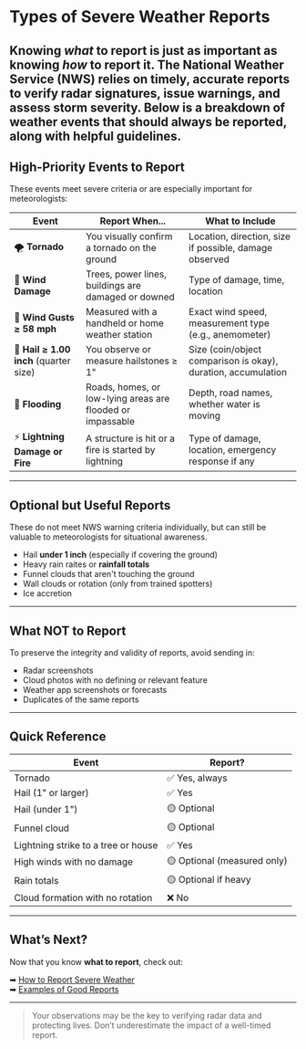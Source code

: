 # Types of Severe Weather Reports

Knowing *what* to report is just as important as knowing *how* to report it. The National Weather Service (NWS) relies on timely, accurate reports to verify radar signatures, issue warnings, and assess storm severity. Below is a breakdown of weather events that should **always be reported**, along with helpful guidelines.
---
## High-Priority Events to Report

These events meet severe criteria or are especially important for meteorologists:

| Event | Report When... | What to Include |
|-------|----------------|-----------------|
| 🌪️ **Tornado** | You visually confirm a tornado on the ground | Location, direction, size if possible, damage observed |
| 💨 **Wind Damage** | Trees, power lines, buildings are damaged or downed | Type of damage, time, location |
| 💨 **Wind Gusts ≥ 58 mph** | Measured with a handheld or home weather station | Exact wind speed, measurement type (e.g., anemometer) |
| 🧊 **Hail ≥ 1.00 inch** (quarter size) | You observe or measure hailstones ≥ 1" | Size (coin/object comparison is okay), duration, accumulation |
| 🌊 **Flooding** | Roads, homes, or low-lying areas are flooded or impassable | Depth, road names, whether water is moving |
| ⚡ **Lightning Damage or Fire** | A structure is hit or a fire is started by lightning | Type of damage, location, emergency response if any |

---

## Optional but Useful Reports

These do not meet NWS warning criteria individually, but can still be valuable to meteorologists for situational awareness.

- Hail **under 1 inch** (especially if covering the ground)
- Heavy rain raites or **rainfall totals**
- Funnel clouds that aren't touching the ground
- Wall clouds or rotation (only from trained spotters)
- Ice accretion

---

## What NOT to Report

To preserve the integrity and validity of reports, avoid sending in:

- Radar screenshots
- Cloud photos with no defining or relevant feature
- Weather app screenshots or forecasts
- Duplicates of the same reports

---

## Quick Reference
| Event | Report? |
|-------|---------|
| Tornado | ✅ Yes, always |
| Hail (1" or larger) | ✅ Yes |
| Hail (under 1") | 🟡 Optional |
| Funnel cloud | 🟡 Optional |
| Lightning strike to a tree or house | ✅ Yes |
| High winds with no damage | 🟡 Optional (measured only) |
| Rain totals | 🟡 Optional if heavy |
| Cloud formation with no rotation | ❌ No |

---

## What’s Next?

Now that you know **what to report**, check out:

➡ [How to Report Severe Weather](./how-to-report.md)  
➡ [Examples of Good Reports](./examples.md)

---

> Your observations may be the key to verifying radar data and protecting lives. Don’t underestimate the impact of a well-timed report.
